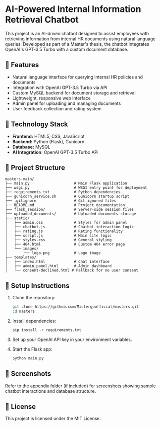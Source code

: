 
# AI-Powered Internal Information Retrieval Chatbot

This project is an AI-driven chatbot designed to assist employees with retrieving information from internal HR documents using natural language queries. Developed as part of a Master's thesis, the chatbot integrates OpenAI's GPT-3.5 Turbo with a custom document database.

## 🚀 Features

- Natural language interface for querying internal HR policies and documents
- Integration with OpenAI GPT-3.5 Turbo via API
- Custom MySQL backend for document storage and retrieval
- Lightweight, responsive web interface
- Admin panel for uploading and managing documents
- User feedback collection and rating system

## 🧠 Technology Stack

- **Frontend:** HTML5, CSS, JavaScript
- **Backend:** Python (Flask), Gunicorn
- **Database:** MySQL
- **AI Integration:** OpenAI GPT-3.5 Turbo API

## 📁 Project Structure

```
masters-main/
├── main.py                    # Main Flask application
├── wsgi.py                    # WSGI entry point for deployment
├── requirements.txt           # Python dependencies
├── gunicorn_service.sh        # Gunicorn startup script
├── .gitignore                 # Git ignored files
├── README.md                  # Project documentation
├── flask_session/             # Server-side session files
├── uploaded_documents/        # Uploaded documents storage
├── static/
│   ├── admin.css              # Styles for admin panel
│   ├── chatbot.js             # Chatbot interaction logic
│   ├── rating.js              # Rating functionality
│   ├── script.js              # Main site logic
│   ├── styles.css             # General styling
│   ├── 404.html               # Custom 404 error page
│   └── images/
│       └── logo.png           # Logo image
├── templates/
│   ├── index.html             # Chat interface
│   ├── admin_panel.html       # Admin dashboard
│   └── consent-declined.html # Fallback for no user consent
```

## 💾 Setup Instructions

1. Clone the repository:
   ```bash
   git clone https://github.com/Mistergpofficial/masters.git
   cd masters
   ```

2. Install dependencies:
   ```bash
   pip install -r requirements.txt
   ```

3. Set up your OpenAI API key in your environment variables.

4. Start the Flask app:
   ```bash
   python main.py
   ```

## 📸 Screenshots

Refer to the appendix folder (if included) for screenshots showing sample chatbot interactions and database structure.

## 📄 License

This project is licensed under the MIT License.
